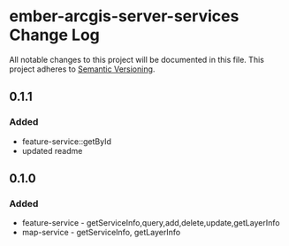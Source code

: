 # ember-arcgis-server-services Change Log
All notable changes to this project will be documented in this file.
This project adheres to [Semantic Versioning](http://semver.org/).

## 0.1.1
### Added
- feature-service::getById
- updated readme

## 0.1.0
### Added
- feature-service - getServiceInfo,query,add,delete,update,getLayerInfo
- map-service - getServiceInfo, getLayerInfo
